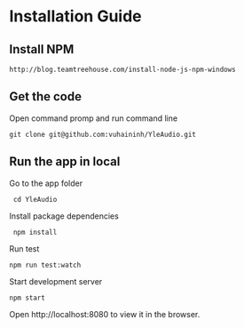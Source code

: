 # Installation Guide

## Install NPM
```
http://blog.teamtreehouse.com/install-node-js-npm-windows
```
## Get the code
Open command promp and run command line
```
git clone git@github.com:vuhaininh/YleAudio.git
```
## Run the app in local
Go to the app folder
```
 cd YleAudio
 ```
Install package dependencies
```
 npm install
 ```
Run test
```
npm run test:watch
```
Start development server
```
npm start
```
 Open http://localhost:8080 to view it in the browser.


